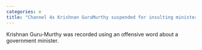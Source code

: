 ```yaml
---
categories: e
title: "Channel 4s Krishnan GuruMurthy suspended for insulting minister"
---
```

Krishnan Guru-Murthy was recorded using an offensive word about a government minister.